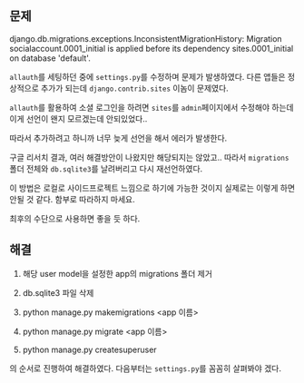 <h2 id="문제">문제</h2>
<blockquote>
</blockquote>
<p>django.db.migrations.exceptions.InconsistentMigrationHistory: Migration socialaccount.0001_initial is applied before its dependency sites.0001_initial 
on database 'default'.</p>
<p><code>allauth</code>를 세팅하던 중에 <code>settings.py</code>를 수정하며 문제가 발생하였다. 다른 앱들은 정상적으로 추가가 되는데 <code>django.contrib.sites</code> 이놈이 문제였다. </p>
<p><code>allauth</code>를 활용하여 소셜 로그인을 하려면 <code>sites</code>를 <code>admin</code>페이지에서 수정해야 하는데 이게 선언이 왠지 모르겠는데 안되있었다.. </p>
<p>따라서 추가하려고 하니까 너무 늦게 선언을 해서 에러가 발생한다.</p>
<p>구글 리서치 결과, 여러 해결방안이 나왔지만 해당되지는 않았고.. 따라서 <code>migrations</code> 폴더 전체와 <code>db.sqlite3</code>를 날려버리고 다시 재선언하였다.</p>
<p>이 방법은 로컬로 사이드프로젝트 느낌으로 하기에 가능한 것이지 실제로는 이렇게 하면 안될 것 같다. 함부로 따라하지 마세요.</p>
<p>최후의 수단으로 사용하면 좋을 듯 하다.</p>
<h2 id="해결">해결</h2>
<ol>
<li><p>해당 user model을 설정한 app의 migrations 폴더 제거</p>
</li>
<li><p>db.sqlite3 파일 삭제</p>
</li>
<li><p>python manage.py makemigrations &lt;app 이름&gt;</p>
</li>
<li><p>python manage.py migrate &lt;app 이름&gt;</p>
</li>
<li><p>python manage.py createsuperuser</p>
</li>
</ol>
<p>의 순서로 진행하여 해결하였다. 다음부터는 <code>settings.py</code>를 꼼꼼히 살펴봐야 겠다.</p>
<p><img alt="" src="https://velog.velcdn.com/images/jhp21c/post/49875451-2c07-44f1-9936-56477cebf384/image.png" /></p>
